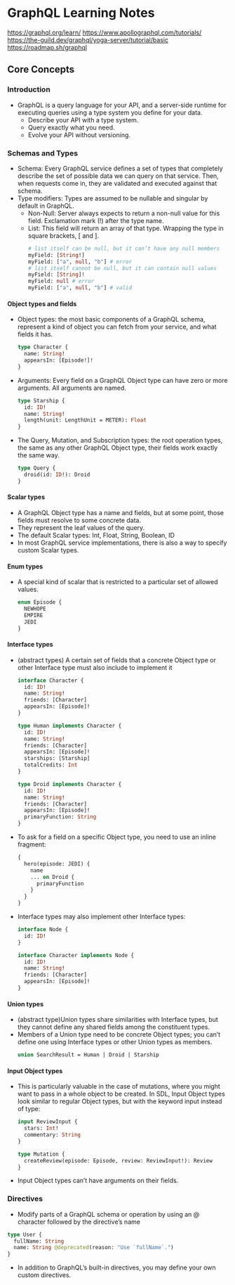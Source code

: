 # GraphQL Learning Notes

https://graphql.org/learn/
https://www.apollographql.com/tutorials/
https://the-guild.dev/graphql/yoga-server/tutorial/basic
https://roadmap.sh/graphql

## Core Concepts
### Introduction
* GraphQL is a query language for your API, and a server-side runtime for executing queries using a type system you define for your data.
  * Describe your API with a type system.
  * Query exactly what you need.
  * Evolve your API without versioning.
### Schemas and Types
* Schema: Every GraphQL service defines a set of types that completely describe the set of possible data we can query on that service. Then, when requests come in, they are validated and executed against that schema.
* Type modifiers: Types are assumed to be nullable and singular by default in GraphQL. 
  * Non-Null: Server always expects to return a non-null value for this field. Exclamation mark (!) after the type name.
  * List: This field will return an array of that type. Wrapping the type in square brackets, [ and ]. 
    ```graphql
    # list itself can be null, but it can’t have any null members
    myField: [String!]
    myField: ["a", null, "b"] # error
    # list itself cannot be null, but it can contain null values
    myField: [String]!
    myField: null # error
    myField: ["a", null, "b"] # valid
    ```

#### Object types and fields
* Object types: the most basic components of a GraphQL schema, represent a kind of object you can fetch from your service, and what fields it has.
  ```graphql
  type Character {
    name: String!
    appearsIn: [Episode!]!
  }
  ```
* Arguments: Every field on a GraphQL Object type can have zero or more arguments. All arguments are named.
  ```graphql
  type Starship {
    id: ID!
    name: String!
    length(unit: LengthUnit = METER): Float
  }
  ```
* The Query, Mutation, and Subscription types: the root operation types, the same as any other GraphQL Object type, their fields work exactly the same way.
  ```graphql
  type Query {
    droid(id: ID!): Droid
  }
  ```
#### Scalar types
* A GraphQL Object type has a name and fields, but at some point, those fields must resolve to some concrete data.
* They represent the leaf values of the query.
* The default Scalar types: Int, Float, String, Boolean, ID
* In most GraphQL service implementations, there is also a way to specify custom Scalar types.

#### Enum types
* A special kind of scalar that is restricted to a particular set of allowed values.
  ```graphql
  enum Episode {
    NEWHOPE
    EMPIRE
    JEDI
  }
  ```

#### Interface types
* (abstract types) A certain set of fields that a concrete Object type or other Interface type must also include to implement it
  ```graphql
  interface Character {
    id: ID!
    name: String!
    friends: [Character]
    appearsIn: [Episode]!
  }

  type Human implements Character {
    id: ID!
    name: String!
    friends: [Character]
    appearsIn: [Episode]!
    starships: [Starship]
    totalCredits: Int
  }

  type Droid implements Character {
    id: ID!
    name: String!
    friends: [Character]
    appearsIn: [Episode]!
    primaryFunction: String
  }
  ```
* To ask for a field on a specific Object type, you need to use an inline fragment:
  ```graphql
  {
    hero(episode: JEDI) {
      name
      ... on Droid {
        primaryFunction
      }
    }
  }
  ```
* Interface types may also implement other Interface types:
  ```graphql
  interface Node {
    id: ID!
  }
  
  interface Character implements Node {
    id: ID!
    name: String!
    friends: [Character]
    appearsIn: [Episode]!
  }
  ```
#### Union types
* (abstract type)Union types share similarities with Interface types, but they cannot define any shared fields among the constituent types.
* Members of a Union type need to be concrete Object types; you can’t define one using Interface types or other Union types as members.
  ```graphql
  union SearchResult = Human | Droid | Starship
  ```

#### Input Object types
* This is particularly valuable in the case of mutations, where you might want to pass in a whole object to be created. In SDL, Input Object types look similar to regular Object types, but with the keyword input instead of type:
  ```graphql
  input ReviewInput {
    stars: Int!
    commentary: String
  }
  
  type Mutation {
    createReview(episode: Episode, review: ReviewInput!): Review
  }
  ```
* Input Object types can’t have arguments on their fields.

### Directives
* Modify parts of a GraphQL schema or operation by using an @ character followed by the directive’s name
```graphql
type User {
  fullName: String
  name: String @deprecated(reason: "Use `fullName`.")
}
```
* In addition to GraphQL’s built-in directives, you may define your own custom directives.